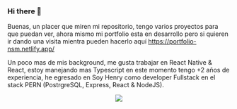### Hi there 👋

Buenas, un placer que miren mi repositorio, tengo varios proyectos para que puedan ver, ahora mismo mi portfolio esta en desarrollo pero si quieren ir dando una visita mientra pueden hacerlo aquí https://portfolio-nsm.netlify.app/

Un poco mas de mis background, me gusta trabajar en React Native & React, estoy manejando mas Typescript en este momento tengo +2 años de experiencia, he egresado en Soy Henry como developer Fullstack en el stack PERN (PostrgreSQL, Express, React & NodeJS).
<p align="center">
  <a href="https://skillicons.dev">
    <img src="https://skillicons.dev/icons?i=git,js,react,redux,sass,materialui,netlify,nextjs,postgres" />
  </a>
</p>
<!--
**SMNahuel/SMNahuel** is a ✨ _special_ ✨ repository because its `README.md` (this file) appears on your GitHub profile.

Here are some ideas to get you started:

- 🔭 I’m currently working on ...
- 🌱 I’m currently learning ...
- 👯 I’m looking to collaborate on ...
- 🤔 I’m looking for help with ...
- 💬 Ask me about ...
- 📫 How to reach me: ...
- 😄 Pronouns: ...
- ⚡ Fun fact: ...
-->
